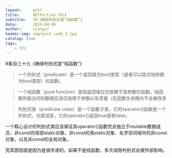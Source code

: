 ```yaml
---
layout:     post                  
title:      《Effective STL》   
subtitle:   39《确保判别式是“纯函数”》
date:       2019-04-09          
author:     Liangjf                  
header-img: img/post_code_2.jpg
catalog: true                      
tags:                       
    - STL
---
```


#条目三十九《确保判别式是“纯函数”》

> 一个判别式（predicate）是一个返回值为bool类型（或者可以隐式地转换为bool类型）的函数。

> 一个纯函数（pure function）是指返回值仅仅依赖于其参数的函数。纯函数所能访问的数据应该仅局限于参数以及常量（在函数生命期内不会被改变

> 判别式类（predicate class）是一个函数子类，它的operator()函数是一个判别式，也就说是，它的operator()返回true或者false。

一个精心设计的判别式类应该保证其operator()函数完全独立于mutable数据成员、非const的局部static对象、非const的类static对象、名字空间域中的非const对象，以及非const的全局对象。

究其原因就是因为是值传递的，如果不是纯函数，多次调用判别式会被外部影响。